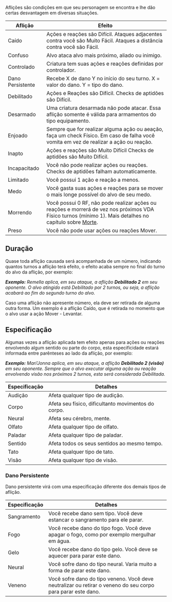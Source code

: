 Aflições são condições em que seu personagem se encontra e lhe dão certas desvantagem em diversas situações.

| Aflição          | Efeito                                                                                                                                                                |
| ---------------- | --------------------------------------------------------------------------------------------------------------------------------------------------------------------- |
| Caído            | Ações e reações são Difícil. Ataques adjacentes contra você são Muito Fácil. Ataques a distância contra você são Fácil.                                               |
| Confuso          | Alvo ataca alvo mais próximo, aliado ou inimigo.                                                                                                                      |
| Controlado       | Criatura tem suas ações e reações definidas por controlador.                                                                                                          |
| Dano Persistente | Recebe X de dano Y no início do seu turno. X = valor do dano. Y = tipo do dano.                                                                                       |
| Debilitado       | Ações e Reações são Difícil. Checks de aptidões são Difícil.                                                                                                          |
| Desarmado        | Uma criatura desarmada não pode atacar. Essa aflição somente é válida para armamentos do tipo equipamento.                                                            |
| Enjoado          | Sempre que for realizar alguma ação ou aeação, faça um check Físico. Em caso de falha você vomita em vez de realizar a ação ou reação.                                |
| Inapto           | Ações e reações são Muito Difícil Checks de aptidões são Muito Difícil.                                                                                               |
| Incapacitado     | Você não pode realizar ações ou reações. Checks de aptidões falham automaticamente.                                                                                   |
| Limitado         | Você possui 1 ação e reação a menos.                                                                                                                                  |
| Medo             | Você gasta suas ações e reações para se mover o mais longe possível do alvo de seu medo.                                                                              |
| Morrendo         | Você possui 0 RF, não pode realizar ações ou reações e morrerá de vez nos próximos VDA Físico turnos (mínimo 1). Mais detalhes no capítulo sobre [Morte](./death.md). |
| Preso            | Você não pode usar ações ou reações Mover.                                                                                                                            |

## Duração

Quase toda aflição causada será acompanhada de um número, indicando quantos turnos a aflição terá efeito, o efeito acaba sempre no final do turno do alvo da aflição, por exemplo:

**_Exemplo:_** _Remella aplica, em seu ataque, a aflição **Debilitado 2** em seu oponente. O alvo atingido está Debilitado por 2 turnos, ou seja, a aflição acabará ao fim do segundo turno do alvo._

Caso uma aflição não apresente número, ela deve ser retirada de alguma outra forma. Um exemplo é a aflição Caído, que é retirada no momento que o alvo usar a ação Mover - Levantar.

## Especificação

Algumas vezes a aflição aplicada tem efeito apenas para ações ou reações envolvendo algum sentido ou parte do corpo, esta especificidade estará informada entre parênteses ao lado da aflição, por exemplo:

**_Exemplo:_** _Mari'Jonna aplica, em seu ataque, a aflição **Debilitado 2 (visão)** em seu oponente. Sempre que o alvo executar alguma ação ou reação envolvendo visão nos próximos 2 turnos, esta será considerada Debilitada._

| Especificação | Detalhes                                            |
| ------------- | --------------------------------------------------- |
| Audição       | Afeta qualquer tipo de audição.                     |
| Corpo         | Afeta seu físico, dificultanto movimentos do corpo. |
| Neural        | Afeta seu cérebro, mente.                           |
| Olfato        | Afeta qualquer tipo de olfato.                      |
| Paladar       | Afeta qualquer tipo de paladar.                     |
| Sentido       | Afeta todos os seus sentidos ao mesmo tempo.        |
| Tato          | Afeta qualquer tipo de tato.                        |
| Visão         | Afeta qualquer tipo de visão.                       |

### Dano Persistente

Dano persistente virá com uma especificação diferente dos demais tipos de aflição.

| Especificação | Detalhes                                                                                                     |
| ------------- | ------------------------------------------------------------------------------------------------------------ |
| Sangramento   | Você recebe dano sem tipo. Você deve estancar o sangramento para ele parar.                                  |
| Fogo          | Você recebe dano do tipo fogo. Você deve apagar o fogo, como por exemplo mergulhar em água.                  |
| Gelo          | Você recebe dano do tipo gelo. Você deve se aquecer para parar este dano.                                    |
| Neural        | Você sofre dano do tipo neural. Varia muito a forma de parar este dano.                                      |
| Veneno        | Você sofre dano do tipo veneno. Você deve neutralizar ou retirar o veneno do seu corpo para parar este dano. |
